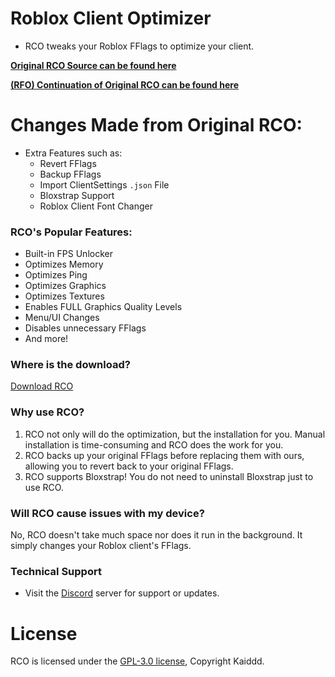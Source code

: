 # Roblox Client Optimizer
  - RCO tweaks your Roblox FFlags to optimize your client.

**[Original RCO Source can be found here](https://github.com/Kaiddd/roblox-client-optimizer-originalrepo)**

**[(RFO) Continuation of Original RCO can be found here](https://github.com/rbxflags/)**

# Changes Made from Original RCO:
- Extra Features such as:
    - Revert FFlags
    - Backup FFlags
    - Import ClientSettings ``.json`` File
    - Bloxstrap Support
    - Roblox Client Font Changer

### RCO's Popular Features:
- Built-in FPS Unlocker
- Optimizes Memory
- Optimizes Ping
- Optimizes Graphics
- Optimizes Textures
- Enables FULL Graphics Quality Levels
- Menu/UI Changes
- Disables unnecessary FFlags
- And more!

<!---### Preview:
![image](https://imagedelivery.net/a5r9Tc1KZUombyb_AZ4nqA/d21915d4-9a3f-45e5-2a3b-50bb1d683a00/hd)
--->

### Where is the download?
  [Download RCO](https://github.com/o5u3/Roblox-Client-Optimizer/releases/tag/RCO)

### Why use RCO?
  1. RCO not only will do the optimization, but the installation for you. Manual installation is time-consuming and RCO does the work for you.
  2. RCO backs up your original FFlags before replacing them with ours, allowing you to revert back to your original FFlags.
  3. RCO supports Bloxstrap! You do not need to uninstall Bloxstrap just to use RCO.

### Will RCO cause issues with my device?
  No, RCO doesn't take much space nor does it run in the background. It simply changes your Roblox client's FFlags.

### Technical Support
- Visit the [Discord](https://discord.gg/CZUfHYHtZr) server for support or updates.


# License
RCO is licensed under the [GPL-3.0 license](LICENSE.md), Copyright Kaiddd.
